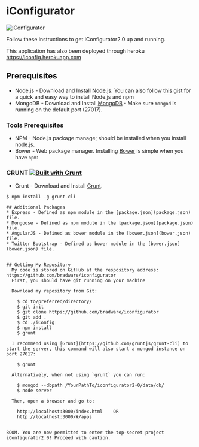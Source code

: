 # iConfigurator
![iConfigurator](https://github.com/bradware/iconfigurator/blob/master/public/system/assetLib/img/icons/iconfig.png)

Follow these instructions to get iConfigurator2.0 up and running.

This application has also been deployed through heroku https://iconfig.herokuapp.com

## Prerequisites
* Node.js - Download and Install [Node.js](http://www.nodejs.org/download/). You can also follow [this gist](https://gist.github.com/isaacs/579814) for a quick and easy way to install Node.js and npm
* MongoDB - Download and Install [MongoDB](http://docs.mongodb.org/manual/installation/) - Make sure `mongod` is running on the default port (27017).

### Tools Prerequisites
* NPM - Node.js package manage; should be installed when you install node.js.
* Bower - Web package manager. Installing [Bower](http://bower.io/) is simple when you have `npm`:


### GRUNT [![Built with Grunt](https://cdn.gruntjs.com/builtwith.png)](http://gruntjs.com/)
* Grunt - Download and Install [Grunt](http://gruntjs.com).
```
$ npm install -g grunt-cli

## Additional Packages
* Express - Defined as npm module in the [package.json](package.json) file.
* Mongoose - Defined as npm module in the [package.json](package.json) file.
* AngularJS - Defined as bower module in the [bower.json](bower.json) file.
* Twitter Bootstrap - Defined as bower module in the [bower.json](bower.json) file.


## Getting My Repository
  My code is stored on GitHub at the respository address: https://github.com/bradware/iconfigurator
  First, you should have git running on your machine

  Download my repository from Git:

    $ cd to/preferred/directory/
    $ git init
    $ git clone https://github.com/bradware/iconfigurator
    $ git add .
    $ cd ./iConfig
    $ npm install
    $ grunt

  I recommend using [Grunt](https://github.com/gruntjs/grunt-cli) to start the server, this command will also start a mongod instance on port 27017:

    $ grunt

  Alternatively, when not using `grunt` you can run:

    $ mongod --dbpath /YourPathTo/iconfigurator2-0/data/db/
    $ node server

  Then, open a browser and go to:

    http://localhost:3000/index.html    OR
    http://localhost:3000/#/apps
  
  
BOOM. You are now permitted to enter the top-secret project iConfigurator2.0! Proceed with caution.

